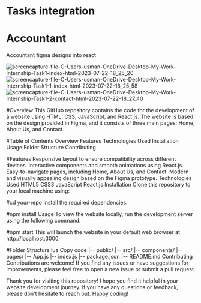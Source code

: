 # Tasks integration

# Accountant
Accountant figma designs into react

![screencapture-file-C-Users-usman-OneDrive-Desktop-My-Work-Internship-Task1-index-html-2023-07-22-18_25_20](https://github.com/usmanqamar123/Accountant/assets/138962365/bbfe8298-d179-4ce0-98f2-5c9c31680cf2)
![screencapture-file-C-Users-usman-OneDrive-Desktop-My-Work-Internship-Task1-1-index-html-2023-07-22-18_25_58](https://github.com/usmanqamar123/Accountant/assets/138962365/6fb37cb7-fff9-4b3a-aea0-21d65781369d)
![screencapture-file-C-Users-usman-OneDrive-Desktop-My-Work-Internship-Task1-2-contact-html-2023-07-22-18_27_40](https://github.com/usmanqamar123/Accountant/assets/138962365/2a08a0b9-a234-451f-830c-42b2803dad7e)


#Overview
This GitHub repository contains the code for the development of a website using HTML, CSS, JavaScript, and React.js. The website is based on the design provided in Figma, and it consists of three main pages: Home, About Us, and Contact.

#Table of Contents
Overview
Features
Technologies Used
Installation
Usage
Folder Structure
Contributing



#Features
Responsive layout to ensure compatibility across different devices.
Interactive components and smooth animations using React.js.
Easy-to-navigate pages, including Home, About Us, and Contact.
Modern and visually appealing design based on the Figma prototype.
Technologies Used
HTML5
CSS3
JavaScript
React.js
Installation
Clone this repository to your local machine using:




#cd your-repo
Install the required dependencies:

#npm install
Usage
To view the website locally, run the development server using the following command:


#npm start
This will launch the website in your default web browser at http://localhost:3000.

#Folder Structure
lua
Copy code
|-- public/
|-- src/
    |-- components/
    |-- pages/
    |-- App.js
    |-- index.js
|-- package.json
|-- README.md
Contributing
Contributions are welcome! If you find any issues or have suggestions for improvements, please feel free to open a new issue or submit a pull request.


Thank you for visiting this repository! I hope you find it helpful in your website development journey. If you have any questions or feedback, please don't hesitate to reach out. Happy coding!
